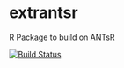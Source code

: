 extrantsr
=========

R Package to build on ANTsR

[![Build Status](https://travis-ci.org/muschellij2/extrantsr.png?branch=master)](https://travis-ci.org/muschellij2/extrantsr)